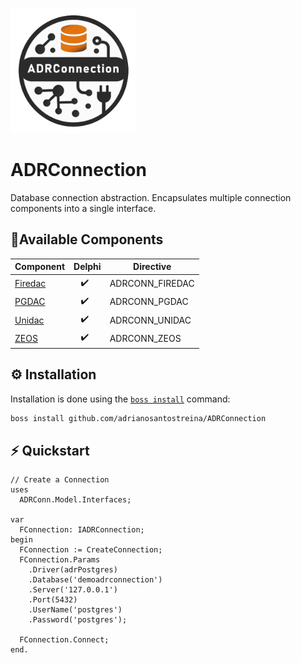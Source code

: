 <p align="left">
  <a href="https://github.com/adrianosantostreina/ADRConnection/blob/main/img/ADRConnection_ComFundo_Branco_No_Circulo.png">
    <img alt="ADRConnection" height="200" src="https://github.com/adrianosantostreina/ADRConnection/blob/main/img/ADRConnection_ComFundo_Branco_No_Circulo.png">
  </a>  
</p>

# ADRConnection
Database connection abstraction. Encapsulates multiple connection components into a single interface.

## 🧬Available Components

| Component | Delphi | Directive
| ------------------------------------------------------------------- | -------------------- | -------------------- |
|  [Firedac](https://www.embarcadero.com/br/products/rad-studio/firedac) | &nbsp;&nbsp;&nbsp;✔️ | ADRCONN_FIREDAC |
|  [PGDAC](https://www.devart.com/pgdac)   | &nbsp;&nbsp;&nbsp;✔️ | ADRCONN_PGDAC |
|  [Unidac](https://www.devart.com/unidac/?gad_source=1&gclid=Cj0KCQjwqcO_BhDaARIsACz62vNi-vTROkelJb-VKVWJTM5sKaEOy9C3i5IPwrhCCcU_l2wvhm8h2TAaAik_EALw_wcB)  | &nbsp;&nbsp;&nbsp;✔️ | ADRCONN_UNIDAC |
|  [ZEOS](https://sourceforge.net/projects/zeoslib)  | &nbsp;&nbsp;&nbsp;✔️ | ADRCONN_ZEOS |

## ⚙️ Installation
Installation is done using the [`boss install`](https://github.com/HashLoad/boss) command:
``` sh
boss install github.com/adrianosantostreina/ADRConnection
```

## ⚡️ Quickstart
```delphi
// Create a Connection
uses
  ADRConn.Model.Interfaces;

var
  FConnection: IADRConnection;
begin
  FConnection := CreateConnection;
  FConnection.Params
    .Driver(adrPostgres)
    .Database('demoadrconnection')
    .Server('127.0.0.1')
    .Port(5432)
    .UserName('postgres')
    .Password('postgres');

  FConnection.Connect;    
end.
```
